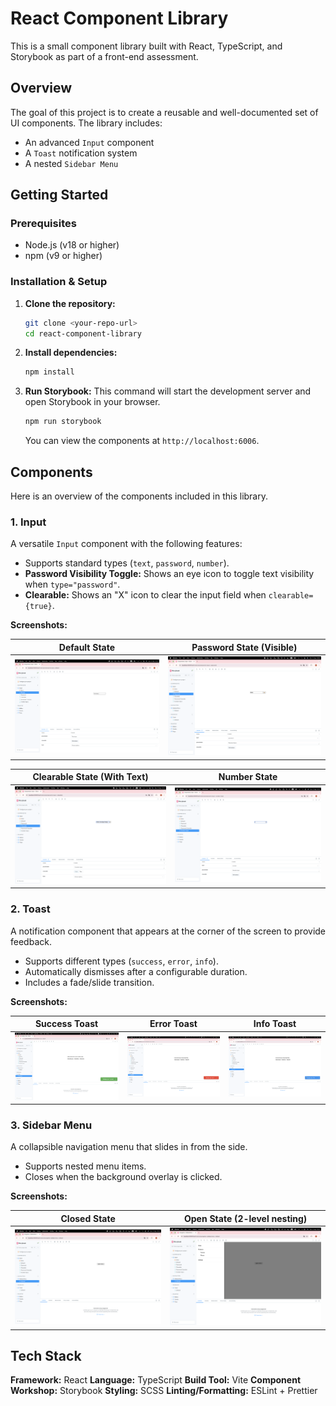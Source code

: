 # React Component Library

This is a small component library built with React, TypeScript, and Storybook as part of a front-end assessment.

## Overview

The goal of this project is to create a reusable and well-documented set of UI components. The library includes:
- An advanced `Input` component
- A `Toast` notification system
- A nested `Sidebar Menu`

## Getting Started

### Prerequisites

- Node.js (v18 or higher)
- npm (v9 or higher)

### Installation & Setup

1.  **Clone the repository:**
    ```bash
    git clone <your-repo-url>
    cd react-component-library
    ```

2.  **Install dependencies:**
    ```bash
    npm install
    ```

3.  **Run Storybook:**
    This command will start the development server and open Storybook in your browser.
    ```bash
    npm run storybook
    ```
    You can view the components at `http://localhost:6006`.

## Components

Here is an overview of the components included in this library.

### 1. Input

A versatile `Input` component with the following features:
- Supports standard types (`text`, `password`, `number`).
- **Password Visibility Toggle:** Shows an eye icon to toggle text visibility when `type="password"`.
- **Clearable:** Shows an "X" icon to clear the input field when `clearable={true}`.

**Screenshots:**

| Default State | Password State (Visible) |
| :-----------: | :----------------------: |
| ![alt text](public/image.png) | ![alt text](public/image-1.png) |

| Clearable State (With Text) | Number State |
| :-------------------------: | :----------: |
| ![alt text](public/image-2.png) | ![alt text](public/image-3.png) |


### 2. Toast

A notification component that appears at the corner of the screen to provide feedback.
- Supports different types (`success`, `error`, `info`).
- Automatically dismisses after a configurable duration.
- Includes a fade/slide transition.

**Screenshots:**

| Success Toast | Error Toast | Info Toast  |
| :-----------: | :---------: | :---------: |
| ![alt text](public/image-4.png) |  ![alt text](public/image-5.png)| ![alt text](public/image-6.png)


### 3. Sidebar Menu

A collapsible navigation menu that slides in from the side.
- Supports nested menu items.
- Closes when the background overlay is clicked.

**Screenshots:**

| Closed State | Open State (2-level nesting) |
| :----------: | :--------------------------: |
| ![alt text](public/image-7.png)  | ![alt text](public/image-8.png)


## Tech Stack

**Framework:** React
**Language:** TypeScript
**Build Tool:** Vite
**Component Workshop:** Storybook
**Styling:** SCSS
**Linting/Formatting:** ESLint + Prettier
